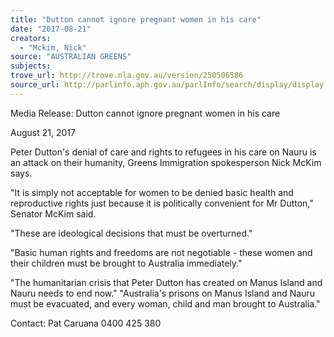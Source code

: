 ```yaml
---
title: "Dutton cannot ignore pregnant women in his care"
date: "2017-08-21"
creators:
  - "Mckim, Nick"
source: "AUSTRALIAN GREENS"
subjects:
trove_url: http://trove.nla.gov.au/version/250506586
source_url: http://parlinfo.aph.gov.au/parlInfo/search/display/display.w3p;query=Id%3A%22media/pressrel/5468017%22
---
```


 

 Media Release: Dutton cannot ignore pregnant women in his care 

 August 21, 2017 

 Peter Dutton's denial of care and rights to refugees in his care on Nauru is an attack on their  humanity, Greens Immigration spokesperson Nick McKim says. 

 "It is simply not acceptable for women to be denied basic health and reproductive rights just because  it is politically convenient for Mr Dutton," Senator McKim said. 

 "These are ideological decisions that must be overturned." 

 "Basic human rights and freedoms are not negotiable - these women and their children must be  brought to Australia immediately." 

 "The humanitarian crisis that Peter Dutton has created on Manus Island and Nauru needs to end  now."  "Australia's prisons on Manus Island and Nauru must be evacuated, and every woman, child and  man brought to Australia."   

 Contact: Pat Caruana 0400 425 380 

